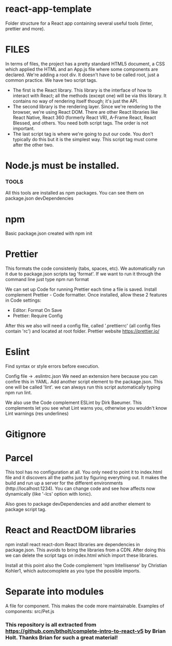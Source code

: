 # react-app-template

Folder structure for a React app containing several useful tools (linter, prettier and more).

# FILES

In terms of files, the project has a pretty standard HTML5 document, a CSS which applied the HTML and an App.js file where some components are declared.
We're adding a root div. It doesn't have to be called root, just a common practice.
We have two script tags.

- The first is the React library. This library is the interface of how to interact with React; all the methods (except one) will be via this library. It contains no way of rendering itself though; it's just the API.
- The second library is the rendering layer. Since we're rendering to the browser, we're using React DOM. There are other React libraries like React Native, React 360 (formerly React VR), A-Frame React, React Blessed, and others. You need both script tags. The order is not important.
- The last script tag is where we're going to put our code. You don't typically do this but it is the simplest way. This script tag must come after the other two.

# Node.js must be installed.

### TOOLS

All this tools are installed as npm packages. You can see them on package.json devDependencies

# npm

Basic package.json created with npm init

# Prettier

This formats the code consistenly (tabs, spaces, etc). We automatically run it due to package.json scripts tag 'format'. If we want to run it through the command line just type npm run format

We can set up Code for running Prettier each time a file is saved. Install complement Prettier - Code formatter. Once installed, allow these 2 features in Code settings:

- Editor: Format On Save
- Prettier: Require Config

After this we also will need a config file, called '.prettierrc' (all config files contain 'rc') and located at root folder.
Prettier website https://prettier.io/

# Eslint

Find syntax or style errors before execution.

Config file -> .eslintrc.json
We need an extension here because you can confire this in YAML.
Add another script element to the package.json. This one will be called 'lint'. we can always run this script automatically typing npm run lint.

We also use the Code complement ESLint by Dirk Baeumer. This complements let you see what Lint warns you, otherwise you wouldn't know Lint warnings (res underlines)

# Gitignore

# Parcel

This tool has no configuration at all. You only need to point it to index.html file and it discovers all the paths just by figuring everything out. It makes the build and run up a server for the different environments (http://localhost:1234). You can change code and see how affects now dynamically (like '-lcs' option with Ionic).

Also goes to package devDependencies and add another element to package script tag.

# React and ReactDOM libraries

npm install react react-dom
React libraries are dependencies in package.json. This avoids to bring the libraries from a CDN.
After doing this we can delete the script tags on index.html which import these libraries.

Install at this point also the Code complement 'npm Intellisense' by Christian Kohler1, which autocomoplete as you type the possible imports.

# Separate into modules

A file for component. This makes the code more maintainable.
Examples of components: src/Pet.js

### This repository is all extracted from https://github.com/btholt/complete-intro-to-react-v5 by Brian Holt. Thanks Brian for such a great material!
